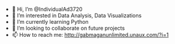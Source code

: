- 👋 Hi, I’m @IndividualAd3720
- 👀 I’m interested in Data Analysis, Data Visualizations
- 🌱 I’m currently learning Python
- 💞️ I’m looking to collaborate on future projects
- 📫 How to reach me: http://gabmaganunlimited.unaux.com/?i=1

<!---
IndividualAd3720/IndividualAd3720 is a ✨ special ✨ repository because its `README.md` (this file) appears on your GitHub profile.
You can click the Preview link to take a look at your changes.
--->
